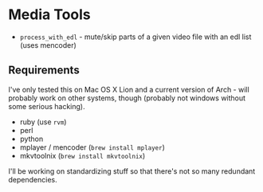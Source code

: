 # Media Tools

* `process_with_edl` - mute/skip parts of a given video file with an edl list (uses mencoder)

## Requirements

I've only tested this on Mac OS X Lion and a current version of Arch - will probably work on other systems, though (probably not windows without some serious hacking).

* ruby (use `rvm`)
* perl
* python
* mplayer / mencoder (`brew install mplayer`)
* mkvtoolnix (`brew install mkvtoolnix`)

I'll be working on standardizing stuff so that there's not so many redundant dependencies.